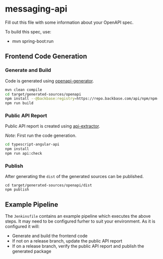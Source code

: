 # messaging-api

Fill out this file with some information about your OpenAPI spec.

To build this spec, use:
- mvn spring-boot:run

## Frontend Code Generation

### Generate and Build

Code is generated using [openapi-generator](https://openapi-generator.tech/).

```bash
mvn clean compile
cd target/generated-sources/openapi
npm install --@backbase:registry=https://repo.backbase.com/api/npm/npm-backbase/
npm run build
```

### Public API Report

Public API report is created using [api-extractor](https://www.npmjs.com/package/@microsoft/api-extractor).

*Note*: First run the code generation.

```bash
cd typescript-angular-api
npm install
npm run api:check
```

### Publish

After generating the `dist` of the generated sources can be published.

```
cd target/generated-sources/openapi/dist
npm publish
```

## Example Pipeline

The `Jenkinsfile` contains an example pipeline which executes the above steps. It may need to be configured furher to suit your environment. As it is configured it will:
 - Generate and build the frontend code
 - If not on a release branch, update the public API report
 - If on a release branch, verify the public API report and publish the generated package